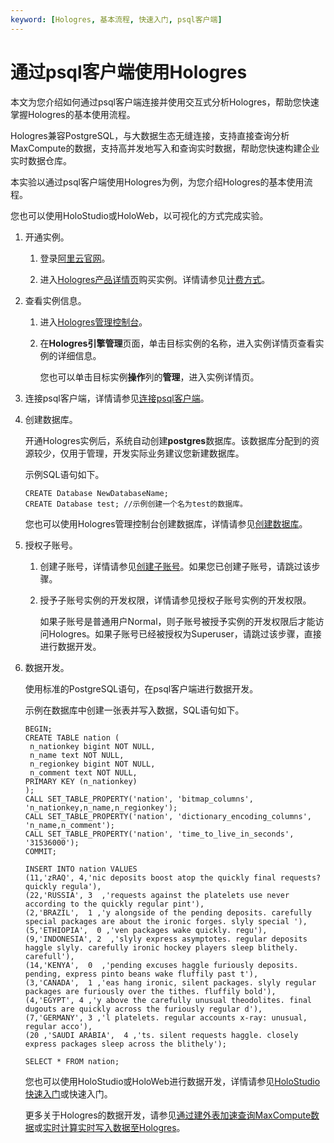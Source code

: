 ```yaml
---
keyword: [Hologres, 基本流程, 快速入门, psql客户端]
---
```


# 通过psql客户端使用Hologres

本文为您介绍如何通过psql客户端连接并使用交互式分析Hologres，帮助您快速掌握Hologres的基本使用流程。

Hologres兼容PostgreSQL，与大数据生态无缝连接，支持直接查询分析MaxCompute的数据，支持高并发地写入和查询实时数据，帮助您快速构建企业实时数据仓库。

本实验以通过psql客户端使用Hologres为例，为您介绍Hologres的基本使用流程。

您也可以使用HoloStudio或HoloWeb，以可视化的方式完成实验。

1.  开通实例。

    1.  登录[阿里云官网](https://www.alibabacloud.com/)。

    2.  进入[Hologres产品详情页](https://www.alibabacloud.com/zh/product/hologres)购买实例。详情请参见[计费方式](/intl.zh-CN/产品定价/计费方式.md)。

2.  查看实例信息。

    1.  进入[Hologres管理控制台](https://hologram.console.aliyun.com/#/instance)。

    2.  在**Hologres引擎管理**页面，单击目标实例的名称，进入实例详情页查看实例的详细信息。

        您也可以单击目标实例**操作**列的**管理**，进入实例详情页。

3.  连接psql客户端，详情请参见[连接psql客户端](/intl.zh-CN/快速入门/连接psql客户端.md)。

4.  创建数据库。

    开通Hologres实例后，系统自动创建**postgres**数据库。该数据库分配到的资源较少，仅用于管理，开发实际业务建议您新建数据库。

    示例SQL语句如下。

    ```
    CREATE Database NewDatabaseName;
    CREATE Database test; //示例创建一个名为test的数据库。
    ```

    您也可以使用Hologres管理控制台创建数据库，详情请参见[创建数据库](/intl.zh-CN/快速入门/创建数据库.md)。

5.  授权子账号。

    1.  创建子账号，详情请参见[创建子账号](/intl.zh-CN/准备工作/子账号使用Hologres.md)。如果您已创建子账号，请跳过该步骤。

    2.  授予子账号实例的开发权限，详情请参见授权子账号实例的开发权限。

        如果子账号是普通用户Normal，则子账号被授予实例的开发权限后才能访问Hologres。如果子账号已经被授权为Superuser，请跳过该步骤，直接进行数据开发。

6.  数据开发。

    使用标准的PostgreSQL语句，在psql客户端进行数据开发。

    示例在数据库中创建一张表并写入数据，SQL语句如下。

    ```
    BEGIN;
    CREATE TABLE nation (
     n_nationkey bigint NOT NULL,
     n_name text NOT NULL,
     n_regionkey bigint NOT NULL,
     n_comment text NOT NULL,
    PRIMARY KEY (n_nationkey)
    );
    CALL SET_TABLE_PROPERTY('nation', 'bitmap_columns', 'n_nationkey,n_name,n_regionkey');
    CALL SET_TABLE_PROPERTY('nation', 'dictionary_encoding_columns', 'n_name,n_comment');
    CALL SET_TABLE_PROPERTY('nation', 'time_to_live_in_seconds', '31536000');
    COMMIT;
    
    INSERT INTO nation VALUES 
    (11,'zRAQ', 4,'nic deposits boost atop the quickly final requests? quickly regula'),
    (22,'RUSSIA', 3  ,'requests against the platelets use never according to the quickly regular pint'),
    (2,'BRAZIL',  1 ,'y alongside of the pending deposits. carefully special packages are about the ironic forges. slyly special '),
    (5,'ETHIOPIA',  0 ,'ven packages wake quickly. regu'),
    (9,'INDONESIA', 2  ,'slyly express asymptotes. regular deposits haggle slyly. carefully ironic hockey players sleep blithely. carefull'),
    (14,'KENYA',  0  ,'pending excuses haggle furiously deposits. pending, express pinto beans wake fluffily past t'),
    (3,'CANADA',  1 ,'eas hang ironic, silent packages. slyly regular packages are furiously over the tithes. fluffily bold'),
    (4,'EGYPT', 4 ,'y above the carefully unusual theodolites. final dugouts are quickly across the furiously regular d'),
    (7,'GERMANY', 3 ,'l platelets. regular accounts x-ray: unusual, regular acco'),
    (20 ,'SAUDI ARABIA',  4 ,'ts. silent requests haggle. closely express packages sleep across the blithely');
    
    SELECT * FROM nation;
    ```

    您也可以使用HoloStudio或HoloWeb进行数据开发，详情请参见[HoloStudio快速入门](/intl.zh-CN/基于HoloStudio的开发/HoloStudio快速入门.md)或快速入门。

    更多关于Hologres的数据开发，请参见[通过建外表加速查询MaxCompute数据](/intl.zh-CN/数据接入/大数据/MaxCompute/通过建外表加速查询MaxCompute数据.md)或[实时计算实时写入数据至Hologres](/intl.zh-CN/数据接入/大数据/实时计算Flink版/实时计算实时写入数据至Hologres.md)。


